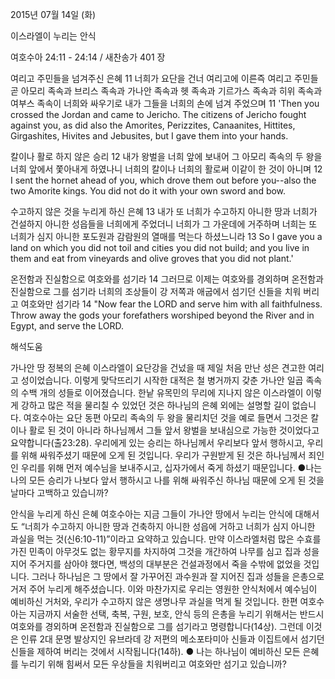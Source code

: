 2015년 07월 14일 (화)

이스라엘이 누리는 안식



여호수아 24:11 - 24:14 / 새찬송가 401 장


여리고 주민들을 넘겨주신 은혜
11 너희가 요단을 건너 여리고에 이른즉 여리고 주민들 곧 아모리 족속과 브리스 족속과 가나안 족속과 헷 족속과 기르가스 족속과 히위 족속과 여부스 족속이 너희와 싸우기로 내가 그들을 너희의 손에 넘겨 주었으며 
11 'Then you crossed the Jordan and came to Jericho. The citizens of Jericho fought against you, as did also the Amorites, Perizzites, Canaanites, Hittites, Girgashites, Hivites and Jebusites, but I gave them into your hands. 

칼이나 활로 하지 않은 승리
12 내가 왕벌을 너희 앞에 보내어 그 아모리 족속의 두 왕을 너희 앞에서 쫓아내게 하였나니 너희의 칼이나 너희의 활로써 이같이 한 것이 아니며 
12 I sent the hornet ahead of you, which drove them out before you--also the two Amorite kings. You did not do it with your own sword and bow. 

수고하지 않은 것을 누리게 하신 은혜
13 내가 또 너희가 수고하지 아니한 땅과 너희가 건설하지 아니한 성읍들을 너희에게 주었더니 너희가 그 가운데에 거주하며 너희는 또 너희가 심지 아니한 포도원과 감람원의 열매를 먹는다 하셨느니라 
13 So I gave you a land on which you did not toil and cities you did not build; and you live in them and eat from vineyards and olive groves that you did not plant.' 

온전함과 진실함으로 여호와를 섬기라
14 그러므로 이제는 여호와를 경외하며 온전함과 진실함으로 그를 섬기라 너희의 조상들이 강 저쪽과 애굽에서 섬기던 신들을 치워 버리고 여호와만 섬기라 
14 "Now fear the LORD and serve him with all faithfulness. Throw away the gods your forefathers worshiped beyond the River and in Egypt, and serve the LORD.

해석도움





가나안 땅 정복의 은혜
이스라엘이 요단강을 건넜을 때 제일 처음 만난 성은 견고한 여리고 성이었습니다. 이렇게 맞닥뜨리기 시작한 대적은 철 병거까지 갖춘 가나안 일곱 족속의 수백 개의 성들로 이어졌습니다. 한낱 유목민의 무리에 지나지 않은 이스라엘이 이렇게 강하고 많은 적을 물리칠 수 있었던 것은 하나님의 은혜 외에는 설명할 길이 없습니다. 여호수아는 요단 동편 아모리 족속의 두 왕을 물리치던 것을 예로 들면서 그것은 칼이나 활로 된 것이 아니라 하나님께서 그들 앞서 왕벌을 보내심으로 가능한 것이었다고 요약합니다(출23:28). 우리에게 있는 승리는 하나님께서 우리보다 앞서 행하시고, 우리를 위해 싸워주셨기 때문에 오게 된 것입니다. 우리가 구원받게 된 것은 하나님께서 죄인인 우리를 위해 먼저 예수님을 보내주시고, 십자가에서 죽게 하셨기 때문입니다.
●나는 나의 모든 승리가 나보다 앞서 행하시고 나를 위해 싸워주신 하나님 때문에 오게 된 것을 날마다 고백하고 있습니까? 


안식을 누리게 하신 은혜
여호수아는 지금 그들이 가나안 땅에서 누리는 안식에 대해서도 “너희가 수고하지 아니한 땅과 건축하지 아니한 성읍에 거하고 너희가 심지 아니한 과실을 먹는 것(신6:10-11)”이라고 요약하고 있습니다. 만약 이스라엘처럼 많은 수효를 가진 민족이 아무것도 없는 황무지를 차지하여 그것을 개간하여 나무를 심고 집과 성을 지어 주거지를 삼아야 했다면, 백성의 대부분은 건설과정에서 죽을 수밖에 없었을 것입니다. 그러나 하나님은 그 땅에서 잘 가꾸어진 과수원과 잘 지어진 집과 성들을 은총으로 거저 주어 누리게 해주셨습니다. 이와 마찬가지로 우리는 영원한 안식처에서 예수님이 예비하신 거처와, 우리가 수고하지 않은 생명나무 과실을 먹게 될 것입니다. 한편 여호수아는 지금까지 서술한 선택, 축복, 구원, 보호, 안식 등의 은총을 누리기 위해서는 반드시 여호와를 경외하며 온전함과 진실함으로 그를 섬기라고 명령합니다(14상). 그런데 이것은 인류 2대 문명 발상지인 유브라데 강 저편의 메소포타미아 신들과 이집트에서 섬기던 신들을 제하여 버리는 것에서 시작됩니다(14하). 
● 나는 하나님이 예비하신 모든 은혜를 누리기 위해 힘써서 모든 우상들을 치워버리고 여호와만 섬기고 있습니까?